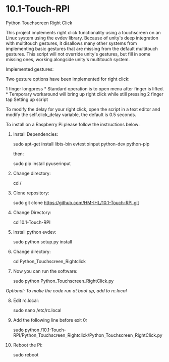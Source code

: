 # 10.1-Touch-RPI
Python Touchscreen Right Click

This project implements right click functionality using a touchscreen on an Linux system using the evdev library. Because of unity's deep integration with multitouch gestures, it disallows many other systems from implementing basic gestures that are missing from the default multitouch gestures. This script will not override unity's gestures, but fill in some missing ones, working alongside unity's multitouch system.

Implemented gestures:

Two gesture options have been implemented for right click:

1 finger longpress * Standard operation is to open menu after finger is lifted. * Temporary workaround will bring up right click while still pressing
2 finger tap
Setting up script

To modify the delay for your right click, open the script in a text editor and modify the self.click_delay variable, the default is 0.5 seconds.

To install on a Raspberry Pi please follow the instructions below:

1) Install Dependencies:

    sudo apt-get install libts-bin evtest xinput python-dev python-pip

    then:

    sudo pip install pyuserinput

2) Change directory:

    cd /

3) Clone repository:

    sudo git clone https://github.com/HM-IHL/10.1-Touch-RPI.git

4) Change Directory:

    cd 10.1-Touch-RPI

5) Install python evdev:

    sudo python setup.py install

6) Change directory:

    cd Python_Touchscreen_Rightclick

7) Now you can run the software:

    sudo python Python_Touchscreen_RightClick.py

*Optional:
To make the code run at boot up, add to rc.local*

8) Edit rc.local:

    sudo nano /etc/rc.local

9) Add the following line before exit 0:

    sudo python /10.1-Touch-RPI/Python_Touchscreen_Rightclick/Python_Touchscreen_RightClick.py

10) Reboot the Pi:

    sudo reboot
